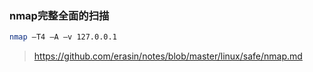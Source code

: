 ### nmap完整全面的扫描

```bash
nmap –T4 –A –v 127.0.0.1
```

> https://github.com/erasin/notes/blob/master/linux/safe/nmap.md
